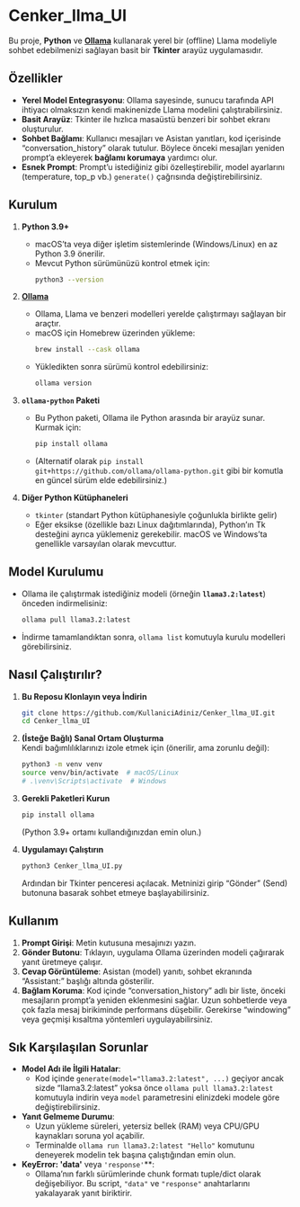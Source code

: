
# Cenker_llma_UI

Bu proje, **Python** ve **[Ollama](https://github.com/jmorganca/ollama)** kullanarak yerel bir (offline) Llama modeliyle sohbet edebilmenizi sağlayan basit bir **Tkinter** arayüz uygulamasıdır. 

## Özellikler

- **Yerel Model Entegrasyonu**: Ollama sayesinde, sunucu tarafında API ihtiyacı olmaksızın kendi makinenizde Llama modelini çalıştırabilirsiniz.  
- **Basit Arayüz**: Tkinter ile hızlıca masaüstü benzeri bir sohbet ekranı oluşturulur.  
- **Sohbet Bağlamı**: Kullanıcı mesajları ve Asistan yanıtları, kod içerisinde “conversation_history” olarak tutulur. Böylece önceki mesajları yeniden prompt’a ekleyerek **bağlamı korumaya** yardımcı olur.  
- **Esnek Prompt**: Prompt’u istediğiniz gibi özelleştirebilir, model ayarlarını (temperature, top_p vb.) `generate()` çağrısında değiştirebilirsiniz.

## Kurulum 

1. **Python 3.9+**  
   - macOS’ta veya diğer işletim sistemlerinde (Windows/Linux) en az Python 3.9 önerilir.  
   - Mevcut Python sürümünüzü kontrol etmek için:  
     ```bash
     python3 --version
     ```

2. **[Ollama](https://github.com/jmorganca/ollama)**  
   - Ollama, Llama ve benzeri modelleri yerelde çalıştırmayı sağlayan bir araçtır.  
   - macOS için Homebrew üzerinden yükleme:
     ```bash
     brew install --cask ollama
     ```
   - Yükledikten sonra sürümü kontrol edebilirsiniz:
     ```bash
     ollama version
     ```

3. **`ollama-python` Paketi**  
   - Bu Python paketi, Ollama ile Python arasında bir arayüz sunar. Kurmak için:
     ```bash
     pip install ollama
     ```
   - (Alternatif olarak `pip install git+https://github.com/ollama/ollama-python.git` gibi bir komutla en güncel sürüm elde edebilirsiniz.)

4. **Diğer Python Kütüphaneleri**  
   - `tkinter` (standart Python kütüphanesiyle çoğunlukla birlikte gelir)  
   - Eğer eksikse (özellikle bazı Linux dağıtımlarında), Python’ın Tk desteğini ayrıca yüklemeniz gerekebilir. macOS ve Windows’ta genellikle varsayılan olarak mevcuttur.

## Model Kurulumu

- Ollama ile çalıştırmak istediğiniz modeli (örneğin **`llama3.2:latest`**) önceden indirmelisiniz:  
  ```bash
  ollama pull llama3.2:latest
  ```
- İndirme tamamlandıktan sonra, `ollama list` komutuyla kurulu modelleri görebilirsiniz.

## Nasıl Çalıştırılır?

1. **Bu Reposu Klonlayın veya İndirin**  
   ```bash
   git clone https://github.com/KullaniciAdiniz/Cenker_llma_UI.git
   cd Cenker_llma_UI
   ```

2. **(İsteğe Bağlı) Sanal Ortam Oluşturma**  
   Kendi bağımlılıklarınızı izole etmek için (önerilir, ama zorunlu değil):
   ```bash
   python3 -m venv venv
   source venv/bin/activate  # macOS/Linux
   # .\venv\Scripts\activate  # Windows
   ```

3. **Gerekli Paketleri Kurun**  
   ```bash
   pip install ollama
   ```
   (Python 3.9+ ortamı kullandığınızdan emin olun.)

4. **Uygulamayı Çalıştırın**  
   ```bash
   python3 Cenker_llma_UI.py
   ```
   Ardından bir Tkinter penceresi açılacak. Metninizi girip “Gönder” (Send) butonuna basarak sohbet etmeye başlayabilirsiniz.

## Kullanım

1. **Prompt Girişi**: Metin kutusuna mesajınızı yazın.  
2. **Gönder Butonu**: Tıklayın, uygulama Ollama üzerinden modeli çağırarak yanıt üretmeye çalışır.  
3. **Cevap Görüntüleme**: Asistan (model) yanıtı, sohbet ekranında “Assistant:” başlığı altında gösterilir.  
4. **Bağlam Koruma**: Kod içinde “conversation_history” adlı bir liste, önceki mesajların prompt’a yeniden eklenmesini sağlar. Uzun sohbetlerde veya çok fazla mesaj birikiminde performans düşebilir. Gerekirse “windowing” veya geçmişi kısaltma yöntemleri uygulayabilirsiniz.

## Sık Karşılaşılan Sorunlar

- **Model Adı ile İlgili Hatalar**:  
  - Kod içinde `generate(model="llama3.2:latest", ...)` geçiyor ancak sizde “llama3.2:latest” yoksa önce `ollama pull llama3.2:latest` komutuyla indirin veya `model` parametresini elinizdeki modele göre değiştirebilirsiniz.
- **Yanıt Gelmeme Durumu**:  
  - Uzun yükleme süreleri, yetersiz bellek (RAM) veya CPU/GPU kaynakları soruna yol açabilir.  
  - Terminalde `ollama run llama3.2:latest "Hello"` komutunu deneyerek modelin tek başına çalıştığından emin olun.  
- **KeyError: 'data'** veya `'response'`**:  
  - Ollama’nın farklı sürümlerinde chunk formatı tuple/dict olarak değişebiliyor. Bu script, `"data"` ve `"response"` anahtarlarını yakalayarak yanıt biriktirir.
